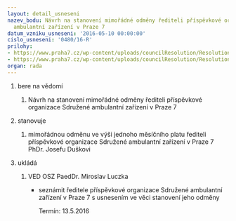 ```yaml
---
layout: detail_usneseni
nazev_bodu: Návrh na stanovení mimořádné odměny řediteli příspěvkové organizace Sdružené
  ambulantní zařízení v Praze 7
datum_vzniku_usneseni: '2016-05-10 00:00:00'
cislo_usneseni: '0480/16-R'
prilohy:
- https://www.praha7.cz/wp-content/uploads/councilResolution/Resolutions/27695/export/1_duvodova_zprava_odmena_SAZ3~57375.docx
- https://www.praha7.cz/wp-content/uploads/councilResolution/Resolutions/27695/export/export~298729.pdf
organ: rada
---
```

<ol class="urzList_view" id="urzList">
<li class="urzClass1" id=""><span name="1">bere na vědomí</span>
<ol class="urzOlClass">
<li class="urzClass2" style="TEXT-ALIGN: left" id=""><span><p>Návrh na stanovení mimořádné odměny řediteli příspěvkové organizace Sdružené ambulantní zařízení v Praze 7</p></span></li></ol></li>
<li class="urzClass1" id=""><span name="77">stanovuje</span>
<ol class="urzOlClass">
<li class="urzClass2" style="TEXT-ALIGN: left" id=""><span><p>mimořádnou odměnu ve výši jednoho měsíčního platu řediteli příspěvkové organizace Sdružené ambulantní zařízení v Praze 7 PhDr. Josefu Duškovi</p></span></li></ol></li><li class="urzClass1" id="urzUkoly"><span name="1">ukládá</span><ol class="urzOlClass"><li class="urzClass2"><span><p>VED OSZ PaedDr. Miroslav Luczka</p></span><ul class="urzUlClass"><li class="urzClass3"><span><p>seznámit ředitele příspěvkové organizace Sdružené ambulantní zařízení v Praze 7 s usnesením ve věci stanovení jeho odměny</p></span><span class="urzUkolTermin">  Termín:&nbsp;13.5.2016</span></li></ul></li></ol></li>
</ol>